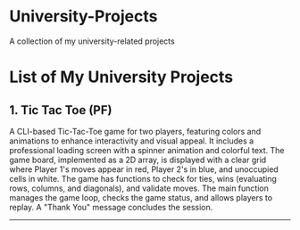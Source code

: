 # University-Projects
A collection of my university-related projects
# List of My University Projects

## 1. Tic Tac Toe (PF)  
A CLI-based Tic-Tac-Toe game for two players, featuring colors and animations to enhance interactivity and visual appeal. It includes a professional loading screen with a spinner animation and colorful text. The game board, implemented as a 2D array, is displayed with a clear grid where Player 1's moves appear in red, Player 2's in blue, and unoccupied cells in white. The game has functions to check for ties, wins (evaluating rows, columns, and diagonals), and validate moves. The main function manages the game loop, checks the game status, and allows players to replay. A "Thank You" message concludes the session.

---
